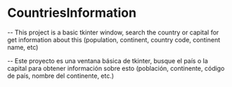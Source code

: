 # CountriesInformation

-- This project is a basic tkinter window, search the country or capital for get information about this (population, continent, country code, continent name, etc)


-- Este proyecto es una ventana básica de tkinter, busque el país o la capital para obtener información sobre esto (población, continente, código de país, nombre del continente, etc.)

